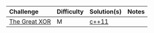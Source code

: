 | Challenge    | Difficulty | Solution(s) | Notes |
| :-------- | :------- | :------- | :------- |
| [The Great XOR](https://www.hackerrank.com/challenges/the-great-xor/) | M  | [c++11](the_great_xor.cpp) | |